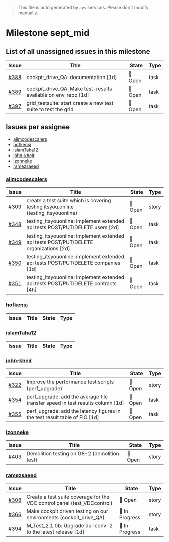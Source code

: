 > This file is auto generated by `ays` services. Please don't modify manually.

# Milestone sept_mid

## List of all unassigned issues in this milestone

|Issue|Title|State|Type|
|-----|-----|-----|---|
|[#388](https://github.com/gig-projects/org_quality/issues/388)|cockpit_drive_QA: documentation [1d]|:red_circle: Open|task|
|[#389](https://github.com/gig-projects/org_quality/issues/389)|cockpit_drive_QA: Make test-results available on env_repo [1d]|:red_circle: Open|task|
|[#397](https://github.com/gig-projects/org_quality/issues/397)|grid_testsuite: start create a new test suite to test the grid|:red_circle: Open|task|


## Issues per assignee
- [alimcodescalers](#alimcodescalers)
- [hofkensj](#hofkensj)
- [islamTaha12](#islamtaha12)
- [john-kheir](#john-kheir)
- [lzonneke](#lzonneke)
- [ramezsaeed](#ramezsaeed)



### [alimcodescalers](https://github.com/alimcodescalers)

|Issue|Title|State|Type|
|-----|-----|-----|----|
|[#309](https://github.com/gig-projects/org_quality/issues/309)|create a test suite which is covering testing itsyou.online (testing_itsyouonline)|:red_circle: Open|story|
|[#348](https://github.com/gig-projects/org_quality/issues/348)|testing_itsyouonline: implement extended api tests POST/PUT/DELETE users [2d]|:red_circle: Open|task|
|[#349](https://github.com/gig-projects/org_quality/issues/349)|testing_itsyouonline: implement extended api tests POST/PUT/DELETE organizations [2d]|:red_circle: Open|task|
|[#350](https://github.com/gig-projects/org_quality/issues/350)|testing_itsyouonline: implement extended api tests POST/PUT/DELETE companies [1d]|:red_circle: Open|task|
|[#351](https://github.com/gig-projects/org_quality/issues/351)|testing_itsyouonline: implement extended api tests POST/PUT/DELETE contracts [4h]|:red_circle: Open|task|


### [hofkensj](https://github.com/hofkensj)

|Issue|Title|State|Type|
|-----|-----|-----|----|


### [islamTaha12](https://github.com/islamTaha12)

|Issue|Title|State|Type|
|-----|-----|-----|----|


### [john-kheir](https://github.com/john-kheir)

|Issue|Title|State|Type|
|-----|-----|-----|----|
|[#322](https://github.com/gig-projects/org_quality/issues/322)|Improve the performance test scripts (perf_upgrade)|:red_circle: Open|story|
|[#354](https://github.com/gig-projects/org_quality/issues/354)|perf_upgrade: add the average file transfer speed in test results column [1d]|:red_circle: Open|task|
|[#355](https://github.com/gig-projects/org_quality/issues/355)|perf_upgrade: add the latency figures in the test result table of FIO [1d]|:red_circle: Open|task|


### [lzonneke](https://github.com/lzonneke)

|Issue|Title|State|Type|
|-----|-----|-----|----|
|[#403](https://github.com/gig-projects/org_quality/issues/403)| Demolition testing on G8-2 (demolition test)|:red_circle: Open|story|


### [ramezsaeed](https://github.com/ramezsaeed)

|Issue|Title|State|Type|
|-----|-----|-----|----|
|[#308](https://github.com/gig-projects/org_quality/issues/308)|Create a test suite coverage for the VDC control panel (test_VDCcontrol)|:red_circle: Open|story|
|[#366](https://github.com/gig-projects/org_quality/issues/366)|Make cockpit driven testing on our environments (cockpit_drive_QA)|:large_blue_circle: In Progress|story|
|[#394](https://github.com/gig-projects/org_quality/issues/394)|M_Test_2.1.0b: Upgrade du-conv-2 to the latest release [1d]|:large_blue_circle: In Progress|task|

